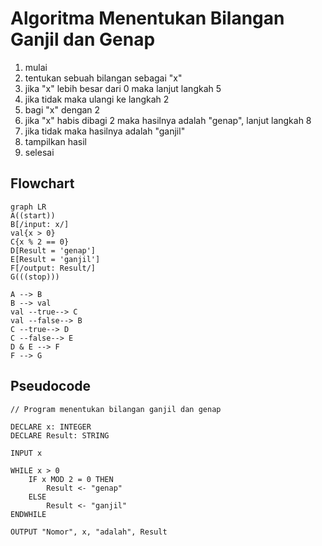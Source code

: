 # Algoritma Menentukan Bilangan Ganjil dan Genap

1. mulai
1. tentukan sebuah bilangan sebagai "x"
1. jika "x" lebih besar dari 0 maka lanjut langkah 5
1. jika tidak maka ulangi ke langkah 2
1. bagi "x" dengan 2
1. jika "x" habis dibagi 2 maka hasilnya adalah "genap", lanjut langkah 8
1. jika tidak maka hasilnya adalah "ganjil"
1. tampilkan hasil
1. selesai


## Flowchart

```mermaid
graph LR
A((start))
B[/input: x/]
val{x > 0}
C{x % 2 == 0}
D[Result = 'genap']
E[Result = 'ganjil']
F[/output: Result/]
G(((stop)))

A --> B
B --> val
val --true--> C
val --false--> B
C --true--> D
C --false--> E
D & E --> F
F --> G

```
## Pseudocode

```
// Program menentukan bilangan ganjil dan genap

DECLARE x: INTEGER
DECLARE Result: STRING

INPUT x

WHILE x > 0
    IF x MOD 2 = 0 THEN
        Result <- "genap"
    ELSE
        Result <- "ganjil"
ENDWHILE

OUTPUT "Nomor", x, "adalah", Result
```